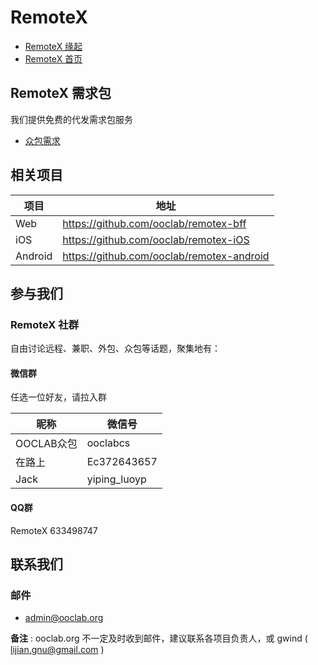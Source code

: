 # RemoteX

- [RemoteX 缘起](OLD/origin.md)
- [RemoteX 首页](https://remotex.ooclab.org)


## RemoteX 需求包

我们提供免费的代发需求包服务

- [众包需求](jobs/zb.md)


## 相关项目

| 项目 | 地址 |
|-------|-----|
| Web | https://github.com/ooclab/remotex-bff |
| iOS | https://github.com/ooclab/remotex-iOS |
| Android | https://github.com/ooclab/remotex-android |


## 参与我们

### RemoteX 社群

自由讨论远程、兼职、外包、众包等话题，聚集地有：

#### 微信群

任选一位好友，请拉入群

| 昵称 | 微信号 |
|-------|-----|
| OOCLAB众包 | ooclabcs |
| 在路上 | Ec372643657 |
| Jack | yiping_luoyp |

#### QQ群

RemoteX 633498747


## 联系我们

### 邮件

- admin@ooclab.org

**备注** : ooclab.org 不一定及时收到邮件，建议联系各项目负责人，或 gwind ( lijian.gnu@gmail.com )
